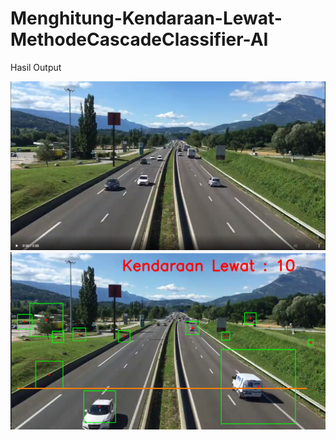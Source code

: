 # Menghitung-Kendaraan-Lewat-MethodeCascadeClassifier-AI
Hasil Output

![alt text](https://github.com/Avrians/Menghitung-Kendaraan-Lewat-MethodeCascadeClassifier-AI/blob/main/output/Screenshot%202023-06-20%20192741.png?raw=true)
![alt text](https://github.com/Avrians/Menghitung-Kendaraan-Lewat-MethodeCascadeClassifier-AI/blob/main/output/Screenshot%202023-06-20%20192645.png?raw=true)
